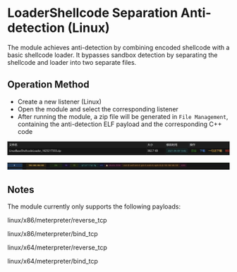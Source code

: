 # LoaderShellcode Separation Anti-detection (Linux)

The module achieves anti-detection by combining encoded shellcode with a basic shellcode loader. It bypasses sandbox detection by separating the shellcode and loader into two
separate files.

## Operation Method

+ Create a new listener (Linux)
+ Open the module and select the corresponding listener
+ After running the module, a zip file will be generated in `File Management`, containing the anti-detection ELF payload and the corresponding C++ code

![](img/Execution_UserExecution_LinuxSplitShellcodeLoader/1.webp)

![](img/Execution_UserExecution_LinuxSplitShellcodeLoader/2.webp)

## Notes

The module currently only supports the following payloads:

linux/x86/meterpreter/reverse_tcp

linux/x86/meterpreter/bind_tcp

linux/x64/meterpreter/reverse_tcp

linux/x64/meterpreter/bind_tcp  